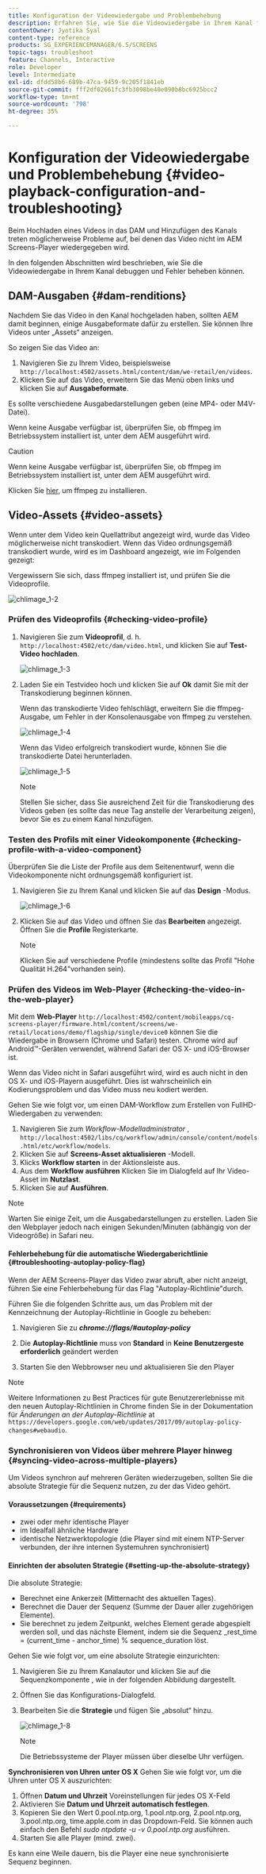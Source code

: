 ```yaml
---
title: Konfiguration der Videowiedergabe und Problembehebung
description: Erfahren Sie, wie Sie die Videowiedergabe in Ihrem Kanal für AEM Screens debuggen und Fehler beheben können.
contentOwner: Jyotika Syal
content-type: reference
products: SG_EXPERIENCEMANAGER/6.5/SCREENS
topic-tags: troubleshoot
feature: Channels, Interactive
role: Developer
level: Intermediate
exl-id: dfdd58b6-689b-47ca-9459-9c205f1841eb
source-git-commit: fff2df02661fc3fb3098be40e090b8bc6925bcc2
workflow-type: tm+mt
source-wordcount: '798'
ht-degree: 35%

---
```


# Konfiguration der Videowiedergabe und Problembehebung {#video-playback-configuration-and-troubleshooting}

Beim Hochladen eines Videos in das DAM und Hinzufügen des Kanals treten möglicherweise Probleme auf, bei denen das Video nicht im AEM Screens-Player wiedergegeben wird.

In den folgenden Abschnitten wird beschrieben, wie Sie die Videowiedergabe in Ihrem Kanal debuggen und Fehler beheben können.

## DAM-Ausgaben {#dam-renditions}

Nachdem Sie das Video in den Kanal hochgeladen haben, sollten AEM damit beginnen, einige Ausgabeformate dafür zu erstellen. Sie können Ihre Videos unter „Assets“ anzeigen.

So zeigen Sie das Video an:

1. Navigieren Sie zu Ihrem Video, beispielsweise `http://localhost:4502/assets.html/content/dam/we-retail/en/videos`.
1. Klicken Sie auf das Video, erweitern Sie das Menü oben links und klicken Sie auf **Ausgabeformate**.

Es sollte verschiedene Ausgabedarstellungen geben (eine MP4- oder M4V-Datei).

Wenn keine Ausgabe verfügbar ist, überprüfen Sie, ob ffmpeg im Betriebssystem installiert ist, unter dem AEM ausgeführt wird.

>[!CAUTION]
>
>Wenn keine Ausgabe verfügbar ist, überprüfen Sie, ob ffmpeg im Betriebssystem installiert ist, unter dem AEM ausgeführt wird.
>
>Klicken Sie [hier](https://www.ffmpeg.org/download.html), um ffmpeg zu installieren.

## Video-Assets {#video-assets}

Wenn unter dem Video kein Quellattribut angezeigt wird, wurde das Video möglicherweise nicht transkodiert. Wenn das Video ordnungsgemäß transkodiert wurde, wird es im Dashboard angezeigt, wie im Folgenden gezeigt:

Vergewissern Sie sich, dass ffmpeg installiert ist, und prüfen Sie die Videoprofile.

![chlimage_1-2](assets/chlimage_1-2.png)

### Prüfen des Videoprofils {#checking-video-profile}

1. Navigieren Sie zum **Videoprofil**, d. h. `http://localhost:4502/etc/dam/video.html`, und klicken Sie auf **Test-Video hochladen**.

   ![chlimage_1-3](assets/chlimage_1-3.png)

1. Laden Sie ein Testvideo hoch und klicken Sie auf **Ok** damit Sie mit der Transkodierung beginnen können.

   Wenn das transkodierte Video fehlschlägt, erweitern Sie die ffmpeg-Ausgabe, um Fehler in der Konsolenausgabe von ffmpeg zu verstehen.

   ![chlimage_1-4](assets/chlimage_1-4.png)

   Wenn das Video erfolgreich transkodiert wurde, können Sie die transkodierte Datei herunterladen.

   ![chlimage_1-5](assets/chlimage_1-5.png)

   >[!NOTE]
   >
   >Stellen Sie sicher, dass Sie ausreichend Zeit für die Transkodierung des Videos geben (es sollte das neue Tag anstelle der Verarbeitung zeigen), bevor Sie es zu einem Kanal hinzufügen.

### Testen des Profils mit einer Videokomponente {#checking-profile-with-a-video-component}

Überprüfen Sie die Liste der Profile aus dem Seitenentwurf, wenn die Videokomponente nicht ordnungsgemäß konfiguriert ist.

1. Navigieren Sie zu Ihrem Kanal und klicken Sie auf das **Design** -Modus.

   ![chlimage_1-6](assets/chlimage_1-6.png)

1. Klicken Sie auf das Video und öffnen Sie das **Bearbeiten** angezeigt. Öffnen Sie die **Profile** Registerkarte.

   >[!NOTE]
   >Klicken Sie auf verschiedene Profile (mindestens sollte das Profil &quot;Hohe Qualität H.264&quot;vorhanden sein).

### Prüfen des Videos im Web-Player {#checking-the-video-in-the-web-player}

Mit dem **Web-Player** `http://localhost:4502/content/mobileapps/cq-screens-player/firmware.html/content/screens/we-retail/locations/demo/flagship/single/device0` können Sie die Wiedergabe in Browsern (Chrome und Safari) testen. Chrome wird auf Android™-Geräten verwendet, während Safari der OS X- und iOS-Browser ist.

Wenn das Video nicht in Safari ausgeführt wird, wird es auch nicht in den OS X- und iOS-Playern ausgeführt. Dies ist wahrscheinlich ein Kodierungsproblem und das Video muss neu kodiert werden.

Gehen Sie wie folgt vor, um einen DAM-Workflow zum Erstellen von FullHD-Wiedergaben zu verwenden:

1. Navigieren Sie zum *Workflow-Modelladministrator* , `http://localhost:4502/libs/cq/workflow/admin/console/content/models.html/etc/workflow/models`.
1. Klicken Sie auf **Screens-Asset aktualisieren** -Modell.
1. Klicks **Workflow starten** in der Aktionsleiste aus.
1. Aus dem **Workflow ausführen** Klicken Sie im Dialogfeld auf Ihr Video-Asset im **Nutzlast**.
1. Klicken Sie auf **Ausführen**.

>[!NOTE]
>
>Warten Sie einige Zeit, um die Ausgabedarstellungen zu erstellen. Laden Sie den Webplayer jedoch nach einigen Sekunden/Minuten (abhängig von der Videogröße) in Safari neu.

#### Fehlerbehebung für die automatische Wiedergaberichtlinie {#troubleshooting-autoplay-policy-flag}

Wenn der AEM Screens-Player das Video zwar abruft, aber nicht anzeigt, führen Sie eine Fehlerbehebung für das Flag &quot;Autoplay-Richtlinie&quot;durch.

Führen Sie die folgenden Schritte aus, um das Problem mit der Kennzeichnung der Autoplay-Richtlinie in Google zu beheben:

1. Navigieren Sie zu ***chrome://flags/#autoplay-policy***
1. Die **Autoplay-Richtlinie** muss von **Standard** in **Keine Benutzergeste erforderlich** geändert werden

1. Starten Sie den Webbrowser neu und aktualisieren Sie den Player

>[!NOTE]
>
>Weitere Informationen zu Best Practices für gute Benutzererlebnisse mit den neuen Autoplay-Richtlinien in Chrome finden Sie in der Dokumentation für *Änderungen an der Autoplay-Richtlinie* at `https://developers.google.com/web/updates/2017/09/autoplay-policy-changes#webaudio`.

### Synchronisieren von Videos über mehrere Player hinweg {#syncing-video-across-multiple-players}

Um Videos synchron auf mehreren Geräten wiederzugeben, sollten Sie die absolute Strategie für die Sequenz nutzen, zu der das Video gehört.

#### Voraussetzungen {#requirements}

* zwei oder mehr identische Player
* im Idealfall ähnliche Hardware
* identische Netzwerktopologie (die Player sind mit einem NTP-Server verbunden, der ihre internen Systemuhren synchronisiert)

#### Einrichten der absoluten Strategie {#setting-up-the-absolute-strategy}

Die absolute Strategie:

* Berechnet eine Ankerzeit (Mitternacht des aktuellen Tages).
* Berechnet die Dauer der Sequenz (Summe der Dauer aller zugehörigen Elemente).
* Sie berechnet zu jedem Zeitpunkt, welches Element gerade abgespielt werden soll, und das nächste Element, indem sie die Sequenz _rest_time = (current_time - anchor_time) % sequence_duration löst.

Gehen Sie wie folgt vor, um eine absolute Strategie einzurichten:

1. Navigieren Sie zu Ihrem Kanalautor und klicken Sie auf die Sequenzkomponente , wie in der folgenden Abbildung dargestellt.
1. Öffnen Sie das Konfigurations-Dialogfeld.
1. Bearbeiten Sie die **Strategie** und fügen Sie „absolut“ hinzu.

   ![chlimage_1-8](assets/chlimage_1-8.png)

   >[!NOTE]
   >Die Betriebssysteme der Player müssen über dieselbe Uhr verfügen.

**Synchronisieren von Uhren unter OS X** Gehen Sie wie folgt vor, um die Uhren unter OS X auszurichten:

1. Öffnen **Datum und Uhrzeit** Voreinstellungen für jedes OS X-Feld
1. Aktivieren Sie **Datum und Uhrzeit automatisch festlegen**.
1. Kopieren Sie den Wert 0.pool.ntp.org, 1.pool.ntp.org, 2.pool.ntp.org, 3.pool.ntp.org, time.apple.com in das Dropdown-Feld. Sie können auch einfach den Befehl *sudo ntpdate -u -v 0.pool.ntp.org* ausführen.
1. Starten Sie alle Player (mind. zwei).

Es kann eine Weile dauern, bis die Player eine neue synchronisierte Sequenz beginnen.
